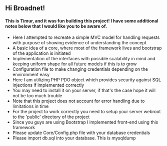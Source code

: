 ## Hi Broadnet!
#### This is Timur, and it was fun building this project! I have some additional notes below that I would like you to be aware of. 
- Here I attempted to recreate a simple MVC model for handling requests with purpose of showing evidence of understanding the concept
- A basic idea of a core, where most of the framework lives and bootstrap of the application is initiated
- Implementation of the interfaces with possible scalability in mind and keeping uniform shape for all future models if this is to grow
- Configuration file to make changing credentials depending on the environment easy
- Here I am utilizing PHP PDO object which provides security against SQL injections if implemented correctly
- You may need to install it on your server, if that's the case hope it will not be too much trouble 
- Note that this project does not account for error handling due to limitations in time
- For the project to work correctly you need to setup your server webroot to the 'public' directory of the project
- Since you guys are using Bootstrap I implemented front-end using this framework
- Please update Core/Config.php file with your database credentials
- Please import db.sql into your database. This is mysqldump